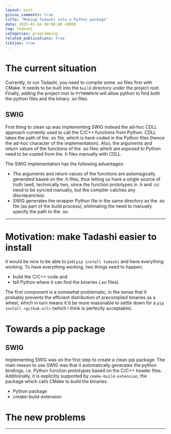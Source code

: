 ```yaml
---
layout: post
giscus_comments: true
title: "Making Tadashi into a Python package"
date: 2025-01-04 09:00:00 +0900
tag: tadashi
categories: programming
related_publications: true
tikzjax: true
---
```



# The current situation

Currently, to run Tadashi, you need to compile some .so files first
with CMake. It needs to be built into the `build` directory under the
project root. Finally, adding the project root to `PYTHONPATH` will
allow python to find both the python files and the binary .so files.

## SWIG

First thing to clean up was implementing SWIG instead the ad-hoc CDLL
approach currently used to call the C/C++ functions from Python. CDLL
takes the path of the .so file, which is hard-coded in the Python
files (hence the ad-hoc character of the implementation). Also, the
arguments and return values of the functions of the .so files which
are exposed to Python need to be copied from the .h files manually
with CDLL.

The SWIG implementation has the following advantages:

- The arguments and return values of the functions are automagically
  generated based on the .h files, thus letting us have a single
  source of truth (well, technically two, since the function
  prototypes in .h and .cc need to be synced manually, but the
  compiler catches any discrepancies).
- SWIG generates the wrapper Python file in the same directory as the
  .so file (as part of the build process), eliminating the need to
  manually specify the path to the .so.

---

# Motivation: make Tadashi easier to install

It would be nice to be able to just `pip install tadashi` and have everything working. To have everything working, two things need to happen:

- build the C/C++ code and
- tell Python where it can find the binaries (.so files).

The first component is a somewhat problematic, in the sense that it probably prevents the efficient distribution of precompiled binaries as a wheel, which in turn means it'd be more reasonable to settle down for a `pip install <github-url>` (which I think is perfectly acceptable).

# Towards a pip package

## SWIG

Implementing SWIG was on the first step to create a clean pip package.
The main reason to use SWIG was that it automatically generates the
python bindings, i.e. Python function prototypes based on the C/C++
header files.  Additionally, it is explicitly supported by
`cmake-build-extension`, the package which calls CMake to build the
binaries.

- Python package
- cmake-build-extension

# The new problems

---
